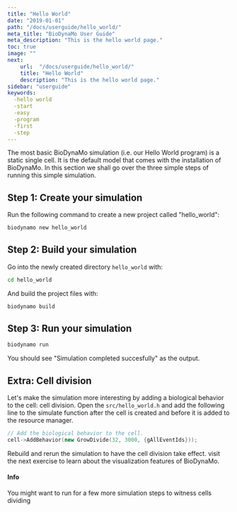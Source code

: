```yaml
---
title: "Hello World"
date: "2019-01-01"
path: "/docs/userguide/hello_world/"
meta_title: "BioDynaMo User Guide"
meta_description: "This is the hello world page."
toc: true
image: ""
next:
    url:  "/docs/userguide/hello_world/"
    title: "Hello World"
    description: "This is the hello world page."
sidebar: "userguide"
keywords:
  -hello world
  -start
  -easy
  -program
  -first
  -step
---
```


The most basic BioDynaMo simulation (i.e. our Hello World program) is a
static single cell. It is the default model that comes with the installation of
BioDynaMo. In this section we shall go over the three simple steps of running
this simple simulation.


## Step 1: Create your simulation

Run the following command to create a new project called "hello_world":

```bash
biodynamo new hello_world
```

## Step 2: Build your simulation

Go into the newly created directory `hello_world` with:

```bash
cd hello_world
```

And build the project files with:

```bash
biodynamo build
```

## Step 3: Run your simulation

```bash
biodynamo run
```

You should see "Simulation completed succesfully" as the output.


## Extra: Cell division

Let's make the simulation more interesting by adding a biological behavior to the
cell: cell division. Open the `src/hello_world.h` and add the following line to
the simulate function after the cell is created and before it is added to the 
resource manager.

```cpp
// Add the biological behavior to the cell.
cell->AddBehavior(new GrowDivide(32, 3000, {gAllEventIds}));
```

Rebuild and rerun the simulation to have the cell division take effect. visit the
next exercise to learn about the visualization features of BioDynaMo.

<a class="sbox" target="_blank" rel="noopener">
    <div class="sbox-content">
    	<h4><b>Info</b></h4>
    	<p>You might want to run for a few more simulation steps to witness cells dividing
		</p>
    </div>
</a>
